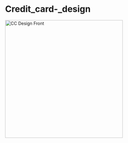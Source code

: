 ﻿# Credit_card-_design
<img width="382" alt="CC Design Front" src="https://user-images.githubusercontent.com/84130072/157814700-3650c0c1-5dde-4aa2-b07e-19cbbbe5175b.PNG">

